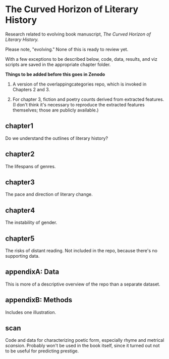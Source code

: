 The Curved Horizon of Literary History
======================================

Research related to evolving book manuscript, *The Curved Horizon of Literary History.*

Please note, "evolving." None of this is ready to review yet.

With a few exceptions to be described below, code, data, results, and viz scripts are saved in the appropriate chapter folder.

**Things to be added before this goes in Zenodo**

1. A version of the overlappingcategories repo, which is invoked in Chapters 2 and 3.

2. For chapter 3, fiction and poetry counts derived from extracted features. (I don't think it's necessary to reproduce the extracted features themselves; those are publicly available.)

chapter1
--------
Do we understand the outlines of literary history?

chapter2
--------
The lifespans of genres.

chapter3
--------
The pace and direction of literary change.

chapter4
--------
The instability of gender.

chapter5
--------
The risks of distant reading. Not included in the repo, because there's no supporting data.

appendixA: Data
----------------
This is more of a descriptive overview of the repo than a separate dataset.

appendixB: Methods
------------------
Includes one illustration.

scan
----
Code and data for characterizing poetic form, especially rhyme and metrical *scan*sion. Probably won't be used in the book itself, since it turned out not to be useful for predicting prestige.